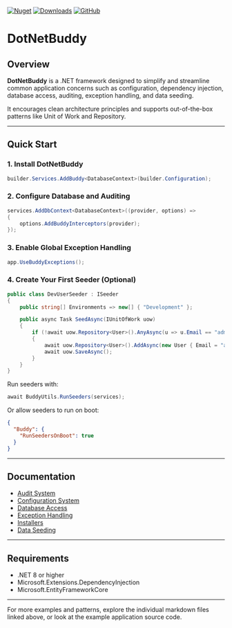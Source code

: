 [![Nuget](https://img.shields.io/nuget/v/DotNetBuddy?style=flat-square)](https://www.nuget.org/packages/DotNetBuddy/)
[![Downloads](https://img.shields.io/nuget/dt/dotnetbuddy?style=flat-square)](https://www.nuget.org/packages/DotNetBuddy/)
[![GitHub](https://img.shields.io/badge/-source-181717.svg?logo=GitHub)](https://github.com/pim-2934/DotNetBuddy)

# DotNetBuddy

## Overview

**DotNetBuddy** is a .NET framework designed to simplify and streamline common application concerns such as configuration,
dependency injection, database access, auditing, exception handling, and data seeding.

It encourages clean architecture principles and supports out-of-the-box patterns like Unit of Work and Repository.

---

## Quick Start

### 1. Install DotNetBuddy

```csharp
builder.Services.AddBuddy<DatabaseContext>(builder.Configuration);
```

### 2. Configure Database and Auditing

```csharp
services.AddDbContext<DatabaseContext>((provider, options) =>
{
    options.AddBuddyInterceptors(provider);
});
```

### 3. Enable Global Exception Handling

```csharp
app.UseBuddyExceptions();
```

### 4. Create Your First Seeder (Optional)

```csharp
public class DevUserSeeder : ISeeder
{
    public string[] Environments => new[] { "Development" };

    public async Task SeedAsync(IUnitOfWork uow)
    {
        if (!await uow.Repository<User>().AnyAsync(u => u.Email == "admin@example.com"))
        {
            await uow.Repository<User>().AddAsync(new User { Email = "admin@example.com" });
            await uow.SaveAsync();
        }
    }
}
```

Run seeders with:

```csharp
await BuddyUtils.RunSeeders(services);
```

Or allow seeders to run on boot:

```json
{
  "Buddy": {
    "RunSeedersOnBoot": true
  }
}
```

---

## Documentation

- [Audit System](./DotNetBuddy/Docs/Audit.md)
- [Configuration System](./DotNetBuddy/Docs/Configs.md)
- [Database Access](./DotNetBuddy/Docs/Database.md)
- [Exception Handling](./DotNetBuddy/Docs/Exceptions.md)
- [Installers](./DotNetBuddy/Docs/Installers.md)
- [Data Seeding](./DotNetBuddy/Docs/Seeders.md)

---

## Requirements

- .NET 8 or higher
- Microsoft.Extensions.DependencyInjection
- Microsoft.EntityFrameworkCore

---

For more examples and patterns, explore the individual markdown files linked above, or look at the example application
source code.



